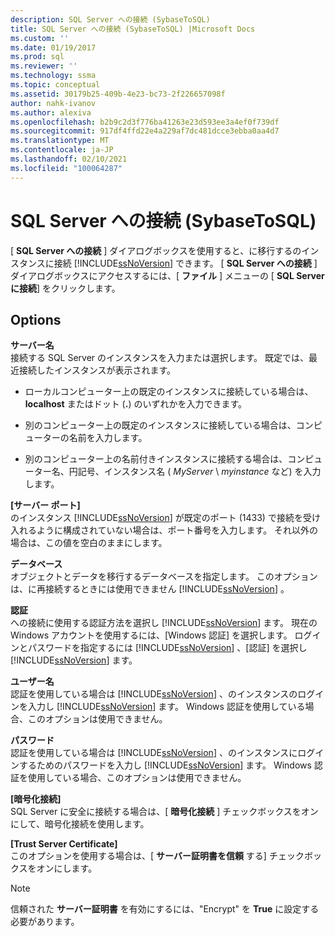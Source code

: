 ```yaml
---
description: SQL Server への接続 (SybaseToSQL)
title: SQL Server への接続 (SybaseToSQL) |Microsoft Docs
ms.custom: ''
ms.date: 01/19/2017
ms.prod: sql
ms.reviewer: ''
ms.technology: ssma
ms.topic: conceptual
ms.assetid: 30179b25-409b-4e23-bc73-2f226657098f
author: nahk-ivanov
ms.author: alexiva
ms.openlocfilehash: b2b9c2d3f776ba41263e23d593ee3a4ef0f739df
ms.sourcegitcommit: 917df4ffd22e4a229af7dc481dcce3ebba0aa4d7
ms.translationtype: MT
ms.contentlocale: ja-JP
ms.lasthandoff: 02/10/2021
ms.locfileid: "100064287"
---
```

# <a name="connect-to-sql-server-sybasetosql"></a>SQL Server への接続 (SybaseToSQL)
[ **SQL Server への接続** ] ダイアログボックスを使用すると、に移行するのインスタンスに接続 [!INCLUDE[ssNoVersion](../../includes/ssnoversion-md.md)] できます。 [ **SQL Server への接続** ] ダイアログボックスにアクセスするには、[ **ファイル** ] メニューの [ **SQL Server に接続**] をクリックします。  
  
## <a name="options"></a>Options  
**サーバー名**  
接続する SQL Server のインスタンスを入力または選択します。 既定では、最近接続したインスタンスが表示されます。  
  
-   ローカルコンピューター上の既定のインスタンスに接続している場合は、 **localhost** またはドット (**.**) のいずれかを入力できます。  
  
-   別のコンピューター上の既定のインスタンスに接続している場合は、コンピューターの名前を入力します。  
  
-   別のコンピューター上の名前付きインスタンスに接続する場合は、コンピューター名、円記号、インスタンス名 ( *MyServer* \\ *myinstance* など) を入力します。  
  
**[サーバー ポート]**  
のインスタンス [!INCLUDE[ssNoVersion](../../includes/ssnoversion-md.md)] が既定のポート (1433) で接続を受け入れるように構成されていない場合は、ポート番号を入力します。 それ以外の場合は、この値を空白のままにします。  
  
**データベース**  
オブジェクトとデータを移行するデータベースを指定します。 このオプションは、に再接続するときには使用できません [!INCLUDE[ssNoVersion](../../includes/ssnoversion-md.md)] 。  
  
**認証**  
への接続に使用する認証方法を選択し [!INCLUDE[ssNoVersion](../../includes/ssnoversion-md.md)] ます。 現在の Windows アカウントを使用するには、[Windows 認証] を選択します。 ログインとパスワードを指定するには [!INCLUDE[ssNoVersion](../../includes/ssnoversion-md.md)] 、[認証] を選択し [!INCLUDE[ssNoVersion](../../includes/ssnoversion-md.md)] ます。  
  
**ユーザー名**  
認証を使用している場合は [!INCLUDE[ssNoVersion](../../includes/ssnoversion-md.md)] 、のインスタンスのログインを入力し [!INCLUDE[ssNoVersion](../../includes/ssnoversion-md.md)] ます。 Windows 認証を使用している場合、このオプションは使用できません。  
  
**パスワード**  
認証を使用している場合は [!INCLUDE[ssNoVersion](../../includes/ssnoversion-md.md)] 、のインスタンスにログインするためのパスワードを入力し [!INCLUDE[ssNoVersion](../../includes/ssnoversion-md.md)] ます。 Windows 認証を使用している場合、このオプションは使用できません。  
  
**[暗号化接続]**  
SQL Server に安全に接続する場合は、[ **暗号化接続** ] チェックボックスをオンにして、暗号化接続を使用します。  
  
**[Trust Server Certificate]**  
このオプションを使用する場合は、[ **サーバー証明書を信頼** する] チェックボックスをオンにします。  
  
> [!NOTE]  
> 信頼された **サーバー証明書** を有効にするには、"Encrypt" を **True** に設定する必要があります。  
  
